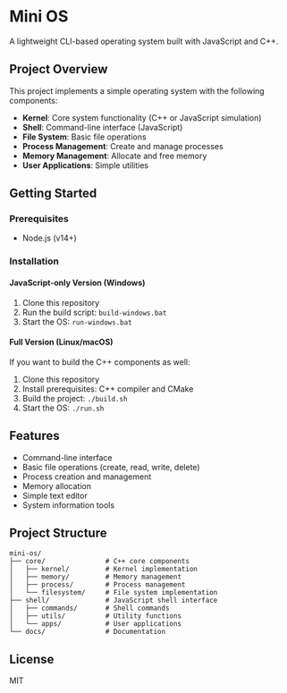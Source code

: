 # Mini OS

A lightweight CLI-based operating system built with JavaScript and C++.

## Project Overview

This project implements a simple operating system with the following components:

- **Kernel**: Core system functionality (C++ or JavaScript simulation)
- **Shell**: Command-line interface (JavaScript)
- **File System**: Basic file operations
- **Process Management**: Create and manage processes
- **Memory Management**: Allocate and free memory
- **User Applications**: Simple utilities

## Getting Started

### Prerequisites

- Node.js (v14+)

### Installation

#### JavaScript-only Version (Windows)

1. Clone this repository
2. Run the build script: `build-windows.bat`
3. Start the OS: `run-windows.bat`

#### Full Version (Linux/macOS)

If you want to build the C++ components as well:

1. Clone this repository
2. Install prerequisites: C++ compiler and CMake
3. Build the project: `./build.sh`
4. Start the OS: `./run.sh`

## Features

- Command-line interface
- Basic file operations (create, read, write, delete)
- Process creation and management
- Memory allocation
- Simple text editor
- System information tools

## Project Structure

```
mini-os/
├── core/               # C++ core components
│   ├── kernel/         # Kernel implementation
│   ├── memory/         # Memory management
│   ├── process/        # Process management
│   └── filesystem/     # File system implementation
├── shell/              # JavaScript shell interface
│   ├── commands/       # Shell commands
│   ├── utils/          # Utility functions
│   └── apps/           # User applications
└── docs/               # Documentation
```

## License

MIT
